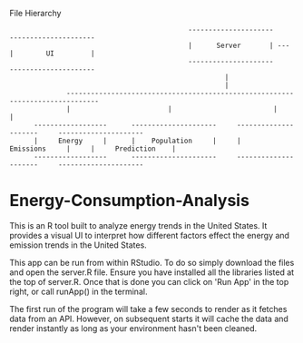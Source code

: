 File Hierarchy 


                                                ---------------------     ---------------------
                                                |      Server       | --- |        UI         |
                                                ---------------------     ---------------------
                                                         |
                                                         |
                  ------------------------------------------------------------------------------
                  |                        |                         |                         |
          ------------------      ---------------------     ---------------------     ---------------------
          |     Energy     |      |    Population     |     |     Emissions     |     |     Prediction    |
          ------------------      ---------------------     ---------------------     ---------------------




# Energy-Consumption-Analysis
This is an R tool built to analyze energy trends in the United States.
It provides a visual UI to interpret how different factors effect the energy
and emission trends in the United States.

This app can be run from within RStudio. To do so simply download the files and
open the server.R file. Ensure you have installed all the libraries listed at
the top of server.R. Once that is done you can click on 'Run App' in the top 
right, or call runApp() in the terminal.

The first run of the program will take a few seconds to render as it fetches
data from an API. However, on subsequent starts it will cache the data and render
instantly as long as your environment hasn't been cleaned.
